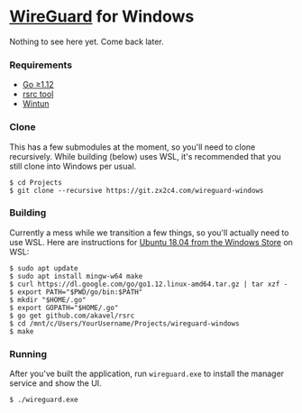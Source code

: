 # [WireGuard](https://www.wireguard.com/) for Windows

Nothing to see here yet. Come back later.

### Requirements

  - [Go ≥1.12](https://www.golang.org)
  - [rsrc tool](https://github.com/akavel/rsrc)
  - [Wintun](https://git.zx2c4.com/wintun)


### Clone

This has a few submodules at the moment, so you'll need to clone recursively. While building (below) uses WSL, it's recommended that you still clone into Windows per usual.

```
$ cd Projects
$ git clone --recursive https://git.zx2c4.com/wireguard-windows
```

### Building

Currently a mess while we transition a few things, so you'll actually need to use WSL. Here are instructions for [Ubuntu 18.04 from the Windows Store](https://www.microsoft.com/en-us/p/ubuntu-1804-lts/9n9tngvndl3q) on WSL:

```
$ sudo apt update
$ sudo apt install mingw-w64 make
$ curl https://dl.google.com/go/go1.12.linux-amd64.tar.gz | tar xzf -
$ export PATH="$PWD/go/bin:$PATH"
$ mkdir "$HOME/.go"
$ export GOPATH="$HOME/.go"
$ go get github.com/akavel/rsrc
$ cd /mnt/c/Users/YourUsername/Projects/wireguard-windows
$ make
```

### Running

After you've built the application, run `wireguard.exe` to install the manager service and show the UI.

```
$ ./wireguard.exe
```
